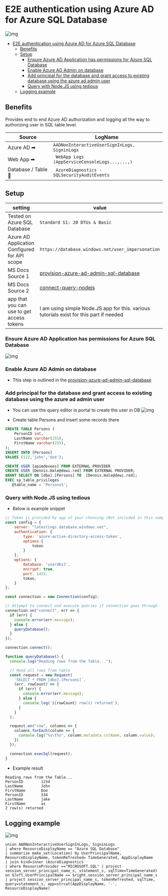 # E2E authentication using Azure AD for Azure SQL Database 

![img](https://github.com/jsa2/aad---azureAD-SQL/blob/main/img/architecture.png?raw=true)   

- [E2E authentication using Azure AD for Azure SQL Database](#e2e-authentication-using-azure-ad-for-azure-sql-database)
  - [Benefits](#benefits)
  - [Setup](#setup)
    - [Ensure Azure AD Application has permissions for Azure SQL Database](#ensure-azure-ad-application-has-permissions-for-azure-sql-database)
    - [Enable Azure AD Admin on database](#enable-azure-ad-admin-on-database)
    - [Add principal for the database and grant access to existing database using the azure ad admin user](#add-principal-for-the-database-and-grant-access-to-existing-database-using-the-azure-ad-admin-user)
    - [Query with Node.JS using tedious](#query-with-nodejs-using-tedious)
  - [Logging example](#logging-example)

## Benefits
Provides end to end Azure AD authorization and logging all the way to authorizing user in SQL table level.

Source | LogName
  ---|---|  
Azure AD  ➡ | ``AADNonInteractiveUserSignInLogs, SigninLogs`` 
| Web App  ➡ | `` WebApp Logs (AppServiceConsoleLogs...,...,)`` 
Database / Table 📑 | `` AzureDiagnostics - SQLSecurityAuditEvents`` 


## Setup

setting | value
  ---|---|  
Tested on Azure SQL Database | `` Standard S1: 20 DTUs & Basic `` | 
| Azure AD Application Configured for API scope |``https://database.windows.net/user_impersonation`` 
| MS Docs Source 1 | [provision-azure-ad-admin-sql-database](https://docs.microsoft.com/en-us/azure/azure-sql/database/authentication-aad-configure?tabs=azure-powershell#provision-azure-ad-admin-sql-database) 
MS Docs Source 2| [connect-query-nodejs](https://docs.microsoft.com/en-us/azure/azure-sql/database/connect-query-nodejs?tabs=windows)
app that you can use to get access tokens | I am using simple Node.JS app for this. various tutorials exist for this part if needed


### Ensure Azure AD Application has permissions for Azure SQL Database
![img](https://github.com/jsa2/aad---azureAD-SQL/blob/main/img/app.png?raw=true)

### Enable Azure AD Admin on database
- This step is outlined in the [provision-azure-ad-admin-sql-database](https://docs.microsoft.com/en-us/azure/azure-sql/database/authentication-aad-configure?tabs=azure-powershell#provision-azure-ad-admin-sql-database)

### Add principal for the database and grant access to existing database using the azure ad admin user

- You can use the query editor in portal to create the user in DB
![img](https://github.com/jsa2/aad---azureAD-SQL/blob/main/img/query.png?raw=true)

- Create table Persons and insert some records there
```sql
CREATE TABLE Persons (
    PersonID int,
    LastName varchar(255),
    FirstName varchar(255),
);
INSERT INTO [Persons]
VALUES (122,'john','doe');
```

```sql
CREATE USER [apimdeveos] FROM EXTERNAL PROVIDER
CREATE USER [Dennis.Hale@dewi.red] FROM EXTERNAL PROVIDER;
GRANT SELECT ON [dbo].[Persons] TO  [Dennis.Hale@dewi.red];
EXEC sp_table_privileges   
   @table_name = 'Persons%';  
```


### Query with Node.JS using tedious

- Below is example snippet
```javascript
// Token is provided by app of your choosing (Not included in this sample)
const config = {
    server: "latestings.database.windows.net",
    authentication: {
        type: 'azure-active-directory-access-token',
        options:{
            token
        }
    },
    options: {
        database: 'userdbs2',
        encrypt: true,
        port: 1433,
        token,
    }
};

const connection = new Connection(config);

// Attempt to connect and execute queries if connection goes through
connection.on("connect", err => {
  if (err) {
    console.error(err.message);
  } else {
    queryDatabase();
  }
});

connection.connect();

function queryDatabase() {
  console.log("Reading rows from the Table...");

  // Read all rows from table
  const request = new Request(
    `SELECT * FROM [dbo].[Persons]`,
    (err, rowCount) => {
      if (err) {
        console.error(err.message);
      } else {
        console.log(`${rowCount} row(s) returned`);
      }
    }
  );

  request.on("row", columns => {
    columns.forEach(column => {
      console.log("%s\t%s", column.metadata.colName, column.value);
    })
  });

  connection.execSql(request);
}

```

- Example result
```
Reading rows from the Table...
PersonID        1234
LastName        John
FirstName       Doe
PersonID        334
LastName        jake
FirstName       as
2 row(s) returned
``` 
## Logging example
![img](https://github.com/jsa2/aad---azureAD-SQL/blob/main/img/logs.png?raw=true)
```
union AADNonInteractiveUserSignInLogs, SigninLogs
| where ResourceDisplayName == "Azure SQL Database"
| summarize make_set(Location) by UserPrincipalName, ResourceDisplayName, tokenRefreshed= TimeGenerated, AppDisplayName
| join kind=inner (AzureDiagnostics
| where ResourceProvider =="MICROSOFT.SQL" | project session_server_principal_name_s, statement_s, sqlTime=TimeGenerated) on $left.UserPrincipalName == $right.session_server_principal_name_s
| project session_server_principal_name_s, tokenRefreshed, sqlTime, query=statement_s, app=strcat(AppDisplayName, '-', ResourceDisplayName)
```



